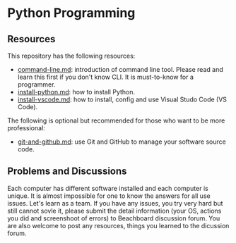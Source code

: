 # Python Programming

## Resources

This repository has the following resources:

- [command-line.md](./command-line.md): introduction of command line tool. Please read and learn this first if you don't know CLI. It is must-to-know for a programmer.
- [install-python.md](./install-python.md): how to install Python.
- [install-vscode.md](./install-vscode.md): how to install, config and use Visual Studo Code (VS Code).

The following is optional but recommended for those who want to be more professional:

- [git-and-github.md](./git-and-github.md): use Git and GitHub to manage your software source code.

## Problems and Discussions

Each computer has different software installed and each computer is unique. It is almost impossible for one to know the answers for all use issues. Let's learn as a team. If you have any issues, you try very hard but still cannot sovle it, please submit the detail information (your OS, actions you did and screenshoot of errors) to Beachboard discussion forum. You are also welcome to post any resources, things you learned to the dicussion forum.
